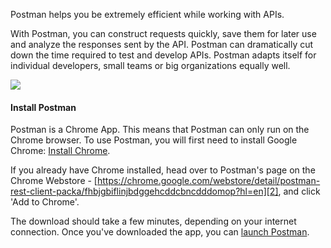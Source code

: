 Postman helps you be extremely efficient while working with APIs.

With Postman, you can construct requests quickly, save them for later use and analyze the responses sent by the API. Postman can dramatically cut down the time required to test and develop APIs. Postman adapts itself for individual developers, small teams or big organizations equally well.

[![](https://www.getpostman.com/img/v1/docs/thumbs/1.png)
][0]

#### Install Postman

Postman is a Chrome App. This means that Postman can only run on the Chrome browser. To use Postman, you will first need to install Google Chrome:
[Install Chrome][1].

If you already have Chrome installed, head over to Postman's page on the Chrome Webstore - [https://chrome.google.com/webstore/detail/postman-rest-client-packa/fhbjgbiflinjbdggehcddcbncdddomop?hl=en][2], and click 'Add to Chrome'.

The download should take a few minutes, depending on your internet connection. Once you've downloaded the app, you can [launch Postman][3].


[0]: https://www.getpostman.com/img/v1/docs/source/1.png
[1]: http://www.google.com/chrome/
[2]: https://chrome.google.com/webstore/detail/postman-rest-client-packa/fhbjgbiflinjbdggehcddcbncdddomop?hl=en
[3]: https://www.getpostman.com/docs/launch